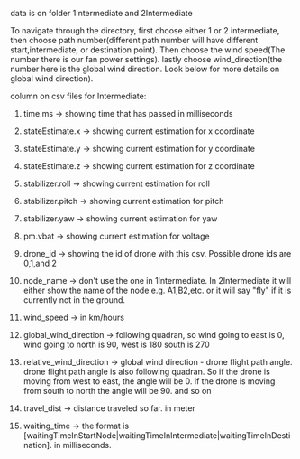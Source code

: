 data is on folder 1Intermediate and 2Intermediate

To navigate through the directory, first choose either 1 or 2 intermediate, then choose path number(different path number will have different start,intermediate, or destination point). Then choose the wind speed(The number there is our fan power settings). lastly choose wind_direction(the number here is the global wind direction. Look below for more details on global wind direction).

column on csv files for Intermediate:

1. time.ms -> showing time that has passed in milliseconds

2. stateEstimate.x -> showing current estimation for x coordinate

3. stateEstimate.y -> showing current estimation for y coordinate

4. stateEstimate.z -> showing current estimation for z coordinate

5. stabilizer.roll -> showing current estimation for roll

6. stabilizer.pitch -> showing current estimation for pitch

7. stabilizer.yaw -> showing current estimation for yaw

8. pm.vbat -> showing current estimation for voltage

9. drone_id -> showing the id of drone with this csv. Possible drone ids are 0,1,and 2

10. node_name -> don't use the one in 1Intermediate. In 2Intermediate it will either show the name of the node e.g. A1,B2,etc. or it will say "fly" if it is currently not in the ground.

11. wind_speed -> in km/hours

12. global_wind_direction -> following quadran, so wind going to east is 0, wind going to north is 90, west is 180 south is 270

13. relative_wind_direction -> global wind direction - drone flight path angle.
drone flight path angle is also following quadran. So if the drone is moving from west to east, the angle will be 0. if the drone is moving from south to north the angle will be 90. and so on

14. travel_dist -> distance traveled so far. in meter

15. waiting_time -> the format is [waitingTimeInStartNode|waitingTimeInIntermediate|waitingTimeInDestination]. in milliseconds.